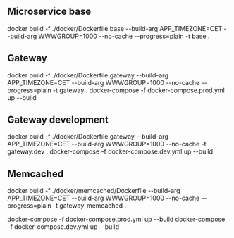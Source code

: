 ## Microservice base

docker build -f ./docker/Dockerfile.base --build-arg APP_TIMEZONE=CET --build-arg WWWGROUP=1000 --no-cache  --progress=plain -t base .  

## Gateway 

docker build -f ./docker/Dockerfile.gateway --build-arg APP_TIMEZONE=CET --build-arg WWWGROUP=1000 --no-cache  --progress=plain -t gateway . 
docker-compose -f docker-compose.prod.yml up --build 

## Gateway development

docker build -f ./docker/Dockerfile.gateway --build-arg APP_TIMEZONE=CET --build-arg WWWGROUP=1000 --no-cache -t gateway:dev . 
docker-compose -f docker-compose.dev.yml up --build 

## Memcached
 
docker build -f ./docker/memcached/Dockerfile --build-arg APP_TIMEZONE=CET --build-arg WWWGROUP=1000 --no-cache  --progress=plain -t gateway-memcached .  

docker-compose -f docker-compose.prod.yml up --build 
docker-compose -f docker-compose.dev.yml up --build 


